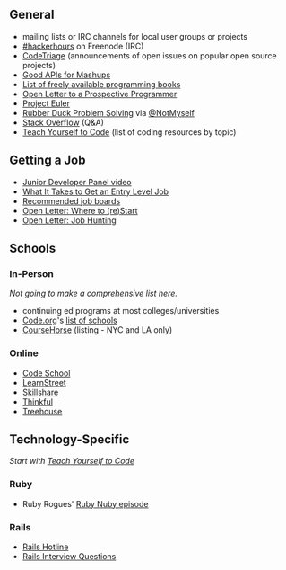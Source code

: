 ## General

* mailing lists or IRC channels for local user groups or projects
* [#hackerhours](https://webchat.freenode.net/?channels=hackerhours) on Freenode (IRC)
* [CodeTriage](http://www.codetriage.com/) (announcements of open issues on popular open source projects)
* [Good APIs for Mashups](https://gist.github.com/afeld/4952991)
* [List of freely available programming books](http://stackoverflow.com/questions/194812/list-of-freely-available-programming-books)
* [Open Letter to a Prospective Programmer](http://afeld.me/nerdery/500322)
* [Project Euler](http://projecteuler.net)
* [Rubber Duck Problem Solving](http://www.codinghorror.com/blog/2012/03/rubber-duck-problem-solving.html) via [@NotMyself](https://github.com/NotMyself)
* [Stack Overflow](http://stackoverflow.com/) (Q&A)
* [Teach Yourself to Code](http://teachyourselftocode.com/) (list of coding resources by topic)

## Getting a Job

* [Junior Developer Panel video](http://afeld.me/nerdery/522101)
* [What It Takes to Get an Entry Level Job](http://www.onedayonejob.com/blog/what-it-takes-to-get-an-entry-level-job/)
* [Recommended job boards](https://gist.github.com/afeld/5201086)
* [Open Letter: Where to (re)Start](http://afeld.me/nerdery/975651)
* [Open Letter: Job Hunting](http://afeld.me/nerdery/606069)

## Schools

### In-Person

*Not going to make a comprehensive list here.*

* continuing ed programs at most colleges/universities
* [Code.org](http://www.code.org/)'s [list of schools](http://aws.code.org/search)
* [CourseHorse](http://coursehorse.com/) (listing - NYC and LA only)

### Online

* [Code School](http://www.codeschool.com/)
* [LearnStreet](http://www.learnstreet.com/)
* [Skillshare](http://www.skillshare.com/classes/?levels=2&school=technology)
* [Thinkful](https://www.thinkful.com/)
* [Treehouse](http://teamtreehouse.com/)

## Technology-Specific

*Start with [Teach Yourself to Code](http://teachyourselftocode.com/)*

### Ruby

* Ruby Rogues' [Ruby Nuby episode](http://rubyrogues.com/090-rr-ruby-nuby-episode/)

### Rails

* [Rails Hotline](http://rails.pockethotline.com/)
* [Rails Interview Questions](http://documentup.com/afeld/rails_interview_questions)